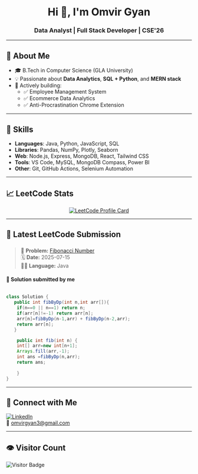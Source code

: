 <h1 align="center">Hi 👋, I'm Omvir Gyan</h1>
<h3 align="center">Data Analyst | Full Stack Developer | CSE'26</h3>

---

## 📌 About Me

- 🎓 B.Tech in Computer Science (GLA University)
- 💡 Passionate about **Data Analytics**, **SQL + Python**, and **MERN stack**
- 💼 Actively building:  
  - ✅ Employee Management System  
  - ✅ Ecommerce Data Analytics  
  - ✅ Anti-Procrastination Chrome Extension

---

## 🚀 Skills

- **Languages**: Java, Python, JavaScript, SQL  
- **Libraries**: Pandas, NumPy, Plotly, Seaborn  
- **Web**: Node.js, Express, MongoDB, React, Tailwind CSS  
- **Tools**: VS Code, MySQL, MongoDB Compass, Power BI  
- **Other**: Git, GitHub Actions, Selenium Automation

---

## 📈 LeetCode Stats

<p align="center">
  <a href="https://leetcode.com/u/Omvirgyan/">
    <img src="https://leetcard.jacoblin.cool/Omvirgyan?theme=dark&font=Baloo&ext=heatmap" alt="LeetCode Profile Card" />
  </a>
</p>

---

## 🧠 Latest LeetCode Submission

<!-- LEETCODE-LAST-SUBMISSION:START -->
### 

> 📌 **Problem:** [Fibonacci Number](https://leetcode.com/problems/fibonacci-number/)  
> 🗓️ **Date:** 2025-07-15  
> 🧑‍💻 **Language:** Java  

#### 📄 Solution submitted by me

```java

class Solution {
   public int fibByDp(int n,int arr[]){
    if(n==0 || n==1) return n;
    if(arr[n]!=-1) return arr[n];
    arr[n]=fibByDp(n-1,arr) + fibByDp(n-2,arr);
    return arr[n];
   }

    public int fib(int n) {
    int[] arr=new int[n+1];
    Arrays.fill(arr,-1);
    int ans =fibByDp(n,arr);
    return ans;
        
    }
}
```
<!-- LEETCODE-LAST-SUBMISSION:END -->

---

## 🔗 Connect with Me

[![LinkedIn](https://img.shields.io/badge/LinkedIn-blue?logo=linkedin&logoColor=white)](https://linkedin.com/in/omvirgyan)  
📧 omvirgyan3@gmail.com

---

## 👁️ Visitor Count

![Visitor Badge](https://komarev.com/ghpvc/?username=omvirgyan&style=flat-square&color=blue)
